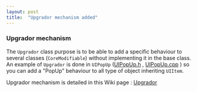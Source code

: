 ```yaml
---
layout: post
title:  "Upgrador mechanism added"
---
```


### Upgrador mechanism

The `Upgrador` class purpose is to be able to add a specific behaviour to several classes (`CoreModifiable`) without implementing it in the base class.
An example of `Upgrador` is done in `UIPopUp` ([UIPopUp.h](https://github.com/assoria/kigs/blob/master/framework/2DLayers/Headers/UI/UIPopUp.h) ,  [UIPopUp.cpp](https://github.com/assoria/kigs/blob/master/framework/2DLayers/Sources/UI/UIPopUp.cpp) ) so you can add a "PopUp" behaviour to all type of object inheriting `UIItem`. 

Upgrador mechanism is detailed in this Wiki page : [Upgrador](https://github.com/assoria/kigs/wiki/Upgrador) 

